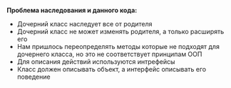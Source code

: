 
**Проблема наследования и данного кода:**

- Дочерний класс наследует все от родителя
- Дочерний класс не может изменять родителя, а только расширять его
- Нам пришлось переопределять методы которые не подходят для дочернего класса, 
  но это не соответствует принципам ООП
- Для описания действий используются интрефейсы
- Класс должен описывать объект, а интерфейс описывать его поведение
